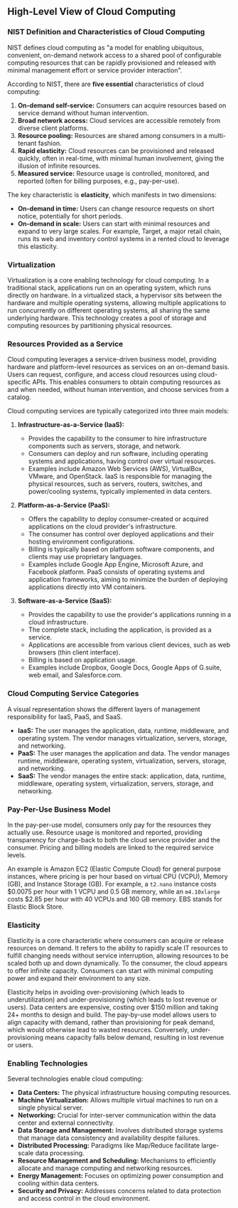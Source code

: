 <!-- KaTeX auto-render header -->
<link rel="stylesheet" href="https://cdn.jsdelivr.net/npm/katex@0.16.0/dist/katex.min.css">
<script defer src="https://cdn.jsdelivr.net/npm/katex@0.16.0/dist/katex.min.js"></script>
<script defer src="https://cdn.jsdelivr.net/npm/katex@0.16.0/dist/contrib/auto-render.min.js"
  onload="renderMathInElement(document.body, {
    delimiters: [
      {left: '$$', right: '$$', display: true},
      {left: '$', right: '$', display: false}
    ]
  });"></script>

## High-Level View of Cloud Computing

### NIST Definition and Characteristics of Cloud Computing

NIST defines cloud computing as "a model for enabling ubiquitous, convenient, on-demand network access to a shared pool of configurable computing resources that can be rapidly provisioned and released with minimal management effort or service provider interaction".

According to NIST, there are **five essential** characteristics of cloud computing:
1.  **On-demand self-service:** Consumers can acquire resources based on service demand without human intervention.
2.  **Broad network access:** Cloud services are accessible remotely from diverse client platforms.
3.  **Resource pooling:** Resources are shared among consumers in a multi-tenant fashion.
4.  **Rapid elasticity:** Cloud resources can be provisioned and released quickly, often in real-time, with minimal human involvement, giving the illusion of infinite resources.
5.  **Measured service:** Resource usage is controlled, monitored, and reported (often for billing purposes, e.g., pay-per-use).

The key characteristic is **elasticity**, which manifests in two dimensions:
* **On-demand in time:** Users can change resource requests on short notice, potentially for short periods.
* **On-demand in scale:** Users can start with minimal resources and expand to very large scales. For example, Target, a major retail chain, runs its web and inventory control systems in a rented cloud to leverage this elasticity.

### Virtualization

Virtualization is a core enabling technology for cloud computing. In a traditional stack, applications run on an operating system, which runs directly on hardware. In a virtualized stack, a hypervisor sits between the hardware and multiple operating systems, allowing multiple applications to run concurrently on different operating systems, all sharing the same underlying hardware. This technology creates a pool of storage and computing resources by partitioning physical resources.

### Resources Provided as a Service

Cloud computing leverages a service-driven business model, providing hardware and platform-level resources as services on an on-demand basis. Users can request, configure, and access cloud resources using cloud-specific APIs. This enables consumers to obtain computing resources as and when needed, without human intervention, and choose services from a catalog.

Cloud computing services are typically categorized into three main models:

1.  **Infrastructure-as-a-Service (IaaS):**
    * Provides the capability to the consumer to hire infrastructure components such as servers, storage, and network.
    * Consumers can deploy and run software, including operating systems and applications, having control over virtual resources.
    * Examples include Amazon Web Services (AWS), VirtualBox, VMware, and OpenStack. IaaS is responsible for managing the physical resources, such as servers, routers, switches, and power/cooling systems, typically implemented in data centers.

2.  **Platform-as-a-Service (PaaS):**
    * Offers the capability to deploy consumer-created or acquired applications on the cloud provider's infrastructure.
    * The consumer has control over deployed applications and their hosting environment configurations.
    * Billing is typically based on platform software components, and clients may use proprietary languages.
    * Examples include Google App Engine, Microsoft Azure, and Facebook platform. PaaS consists of operating systems and application frameworks, aiming to minimize the burden of deploying applications directly into VM containers.

3.  **Software-as-a-Service (SaaS):**
    * Provides the capability to use the provider's applications running in a cloud infrastructure.
    * The complete stack, including the application, is provided as a service.
    * Applications are accessible from various client devices, such as web browsers (thin client interface).
    * Billing is based on application usage.
    * Examples include Dropbox, Google Docs, Google Apps of G.suite, web email, and Salesforce.com.

### Cloud Computing Service Categories

A visual representation shows the different layers of management responsibility for IaaS, PaaS, and SaaS.
* **IaaS:** The user manages the application, data, runtime, middleware, and operating system. The vendor manages virtualization, servers, storage, and networking.
* **PaaS:** The user manages the application and data. The vendor manages runtime, middleware, operating system, virtualization, servers, storage, and networking.
* **SaaS:** The vendor manages the entire stack: application, data, runtime, middleware, operating system, virtualization, servers, storage, and networking.

### Pay-Per-Use Business Model

In the pay-per-use model, consumers only pay for the resources they actually use. Resource usage is monitored and reported, providing transparency for charge-back to both the cloud service provider and the consumer. Pricing and billing models are linked to the required service levels.

An example is Amazon EC2 (Elastic Compute Cloud) for general purpose instances, where pricing is per hour based on virtual CPU (VCPU), Memory (GB), and Instance Storage (GB). For example, a `t2.nano` instance costs $0.0075 per hour with 1 VCPU and 0.5 GB memory, while an `m4.10xlarge` costs $2.85 per hour with 40 VCPUs and 160 GB memory. EBS stands for Elastic Block Store.

### Elasticity

Elasticity is a core characteristic where consumers can acquire or release resources on demand. It refers to the ability to rapidly scale IT resources to fulfill changing needs without service interruption, allowing resources to be scaled both up and down dynamically. To the consumer, the cloud appears to offer infinite capacity. Consumers can start with minimal computing power and expand their environment to any size.

Elasticity helps in avoiding over-provisioning (which leads to underutilization) and under-provisioning (which leads to lost revenue or users). Data centers are expensive, costing over $150 million and taking 24+ months to design and build. The pay-by-use model allows users to align capacity with demand, rather than provisioning for peak demand, which would otherwise lead to wasted resources. Conversely, under-provisioning means capacity falls below demand, resulting in lost revenue or users.

### Enabling Technologies

Several technologies enable cloud computing:
* **Data Centers:** The physical infrastructure housing computing resources.
* **Machine Virtualization:** Allows multiple virtual machines to run on a single physical server.
* **Networking:** Crucial for inter-server communication within the data center and external connectivity.
* **Data Storage and Management:** Involves distributed storage systems that manage data consistency and availability despite failures.
* **Distributed Processing:** Paradigms like Map/Reduce facilitate large-scale data processing.
* **Resource Management and Scheduling:** Mechanisms to efficiently allocate and manage computing and networking resources.
* **Energy Management:** Focuses on optimizing power consumption and cooling within data centers.
* **Security and Privacy:** Addresses concerns related to data protection and access control in the cloud environment.